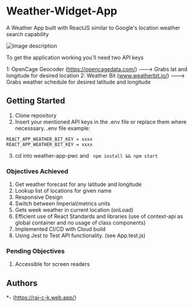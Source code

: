 # Weather-Widget-App
A Weather App built with ReactJS similar to Google's location weather search capability


![Image description](https://firebasestorage.googleapis.com/v0/b/raj-c-k.appspot.com/o/WidgetResult.png?alt=media&token=362865d8-fbec-469a-96fd-f72c2e39011f)


To get the application working you'll need two API keys 

1: OpenCage Geocoder (https://opencagedata.com/) --->  Grabs lat and longitude for desired location
2: Weather Bit (www.weatherbit.io/) ---> Grabs  weather schedule for desired latitude and longitude

## Getting Started  

1. Clone repository  
2. Insert your mentioned API keys in the .env file or replace them where necesssary.
.env file example: 
```
REACT_APP_WEATHER_BIT_KEY = xxxx
REACT_APP_WEATHER_BIT_KEY = xxxx
```
3. cd into weather-app-pwc and  ``` npm install && npm start``` 


### Objectives Achieved

1. Get weather forecast for any latitude and longitude 
2. Lookup list of locations for given name 
3. Responsive Design
4. Switch between Imperial/metrics units
5. Gets week weather in current location (onLoad)
6. Efficient use of React Standards and libraries (use of context-api as global container and no usage of class components)
7. Implemented CI/CD with Cloud build 
8. Using Jest to Test API functionality. (see App.test.js)


### Pending Objectives

1. Accessible for screen readers

## Authors

*- (https://raj-c-k.web.app/) 
